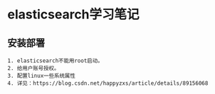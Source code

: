 # elasticsearch学习笔记

## 安装部署
```text
1. elasticsearch不能用root启动。
2. 给用户账号授权。
3. 配置linux一些系统属性
4. 详见：https://blog.csdn.net/happyzxs/article/details/89156068
```



